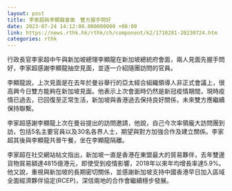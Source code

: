 ```yaml
---
layout: post
title: 李家超與李顯龍會面　雙方握手問好
date: 2023-07-24 14:12:08.000000000 +08:00
link: https://news.rthk.hk/rthk/ch/component/k2/1710281-20230724.htm
categories: rthk
---
```


行政長官李家超中午與新加坡總理李顯龍在新加坡總統府會面，兩人見面先握手問好，李家超感謝李顯龍抽空見面，並逐一介紹隨團訪問的官員。

李顯龍說，上次見面是在去年於曼谷舉行的亞太經合組織領導人非正式會議上，很高興今日雙方能夠在新加坡見面。他表示上次會面時仍然是新冠疫情期間，現時疫情已過去，已回復至正常生活，新加坡與香港過去保持良好關係，未來雙方應繼續保持聯繫。

李家超感謝李顯龍上次在曼谷提出的訪問邀請，他說，自己今次率領龐大訪問團到訪，包括5名主要官員以及30名各界人士，期望與對方加強合作及建立關係。李家超其後與李顯龍共晉午餐，坐在李顯龍隔離。

李家超在社交網站帖文指出，新加坡一直是香港在東盟最大的貿易夥伴，去年雙邊貨物貿易額達4815億港元，即使受到疫情影響，2018年以來年均增長率達5.9%。 他又說，重視與新加坡的長期密切關係，並感謝新加坡支持中國香港早日加入區域全面經濟夥伴協定(RCEP)，深信兩地的合作會繼續穩步發展。
